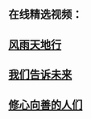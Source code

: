 ## 在线精选视频：

## <a href="https://s3-us-west-1.amazonaws.com/ogaten/show.htm?from=852#c816806">风雨天地行</a><br/>
## <a href="https://s3-us-west-1.amazonaws.com/ogaten/show.htm?from=852#c816703">我们告诉未来</a><br/>
## <a href="https://s3-us-west-1.amazonaws.com/ogaten/show.htm?from=852#c816702">修心向善的人们</a><br/>

